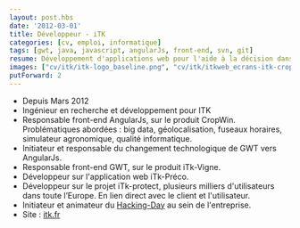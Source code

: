 ```yaml
---
layout: post.hbs
date: '2012-03-01'
title: Développeur - iTK
categories: [cv, emploi, informatique]
tags: [gwt, java, javascript, angularJs, front-end, svn, git]
resume: Développement d'applications web pour l'aide à la décision dans l'agriculture.
images: ["cv/itk/itk-logo_baseline.png", "cv/itk/itkweb_ecrans-itk-cropwin.png", "cv/itk/itkweb_ecrans-itk-vigne.png", "cv/itk/itkweb_ecrans-itk-preco.png", "cv/itk/itkweb_ecrans-itk-protect.png", "cv/itk/equipe_ITK_2012.png", "cv/itk/itk-schema-metier-fr.png", "cv/itk/ecrans_itkvigne_1.png", "cv/itk/ecrans_itkvigne_2.png", "cv/itk/Impression-écran-préco-1.png", "cv/itk/Impression-écran-préco-4.png"]
putForward: 2
---
```

* Depuis Mars 2012 
* Ingénieur en recherche et développement pour ITK
* Responsable front-end AngularJs, sur le produit CropWin. Problématiques abordées : big data, géolocalisation, fuseaux horaires, simulateur agronomique, qualité informatique.
* Initiateur et responsable du changement technologique de GWT vers AngularJs.
* Responsable front-end GWT, sur le produit iTk-Vigne.
* Développeur sur l'application web iTk-Préco.
* Développeur sur le projet iTk-protect, plusieurs milliers d'utilisateurs dans toute l’Europe. En lien direct avec le client et l'utilisateur.
* Initiateur et animateur du <a href="http://itkweb.github.io/site-h-day/" target="_blank">Hacking-Day</a> au sein de l'entreprise.
* Site : <a href="http://itk.fr/" target="_blank">itk.fr</a>